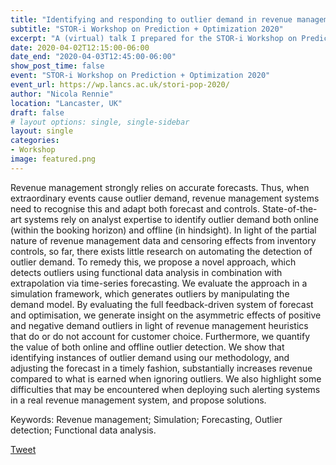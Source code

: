 ```yaml
---
title: "Identifying and responding to outlier demand in revenue management"
subtitle: "STOR-i Workshop on Prediction + Optimization 2020"
excerpt: "A (virtual) talk I prepared for the STOR-i Workshop on Prediction + Optimization 2020. Cancelled due to Covid-19."
date: 2020-04-02T12:15:00-06:00
date_end: "2020-04-03T12:45:00-06:00"
show_post_time: false
event: "STOR-i Workshop on Prediction + Optimization 2020"
event_url: https://wp.lancs.ac.uk/stori-pop-2020/
author: "Nicola Rennie"
location: "Lancaster, UK"
draft: false
# layout options: single, single-sidebar
layout: single
categories:
- Workshop
image: featured.png
---
```


Revenue management strongly relies on accurate forecasts. Thus, when extraordinary events cause outlier demand, revenue management systems need to recognise this and adapt both forecast and controls. State-of-the-art systems rely on analyst expertise to identify outlier demand both online (within the booking horizon) and offline (in hindsight). In light of the partial nature of revenue management data and censoring effects from inventory controls, so far, there exists little research on automating the detection of outlier demand. To remedy this, we propose a novel approach, which detects outliers using functional data analysis in combination with extrapolation via time-series forecasting. We evaluate the approach in a simulation framework, which generates outliers by manipulating the demand model. By evaluating the full feedback-driven system of forecast and optimisation, we generate insight on the asymmetric effects of positive and negative demand outliers in light of revenue management heuristics that do or do not account for customer choice. Furthermore, we quantify the value of both online and offline outlier detection. We show that identifying instances of outlier demand using our methodology, and adjusting the forecast in a timely fashion, substantially increases revenue compared to what is earned when ignoring outliers. We also highlight some difficulties that may be encountered when deploying such alerting systems in a real revenue management system, and propose solutions.

Keywords: Revenue management; Simulation; Forecasting, Outlier detection; Functional data analysis.

<a class="twitter-share-button"
  href="https://twitter.com/intent/tweet"
  data-size="large">
Tweet</a>
